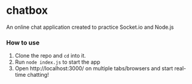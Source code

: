 # chatbox
An online chat application created to practice Socket.io and Node.js


### How to use
1. Clone the repo and ```cd``` into it.
2. Run ```node index.js``` to start the app
3. Open http://localhost:3000/ on multiple tabs/browsers and start real-time chatting!
